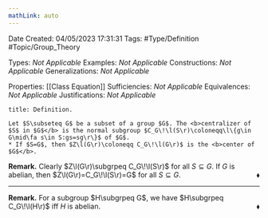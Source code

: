 ```yaml
---
mathLink: auto
---
```


<div class="topSpace"></div>

Date Created: 04/05/2023 17:31:31
Tags: #Type/Definition #Topic/Group_Theory

Types: <i>Not Applicable</i>
Examples: <i>Not Applicable</i>
Constructions: <i>Not Applicable</i>
Generalizations: <i>Not Applicable</i>

Properties: [[Class Equation]]
Sufficiencies: <i>Not Applicable</i>
Equivalences: <i>Not Applicable</i>
Justifications: <i>Not Applicable</i>

``` ad-Definition
title: Definition.

Let $S\subseteq G$ be a subset of a group $G$. The <b>centralizer of $S$ in $G$</b> is the normal subgroup $C_G\!\l(S\r)\coloneqq\l\{g\in G\mid\fa s\in S:gs=sg\r\}$ of $G$.
* If $S=G$, then $Z\l(G\r)\coloneqq C_G\!\l(G\r)$ is the <b>center of $G$</b>.

```

<b>Remark.</b> Clearly $Z\l(G\r)\subgrpeq C_G\!\l(S\r)$ for all $S\subseteq G$. If $G$ is abelian, then $Z\l(G\r)=C_G\!\l(S\r)=G$ for all $S\subseteq G$.<span style="float:right;">$\blacklozenge$</span>

---

<b>Remark.</b> For a subgroup $H\subgrpeq G$, we have $H\subgrpeq C_G\!\l(H\r)$ iff $H$ is abelian.<span style="float:right;">$\blacklozenge$</span>
